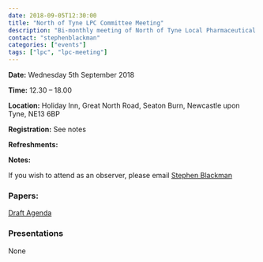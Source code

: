 ```yaml
---
date: 2018-09-05T12:30:00
title: "North of Tyne LPC Committee Meeting"
description: "Bi-monthly meeting of North of Tyne Local Pharmaceutical Committee"
contact: "stephenblackman"
categories: ["events"]
tags: ["lpc", "lpc-meeting"]
---
```


**Date:** Wednesday 5th September 2018  

**Time:** 12.30 – 18.00  

**Location:** Holiday Inn, Great North Road, Seaton Burn, Newcastle upon Tyne, NE13 6BP  

**Registration:** See notes  

**Refreshments:**  

**Notes:**  

If you wish to attend as an observer, please email [Stephen Blackman](Mailto:stephen.blackman@northoftynelpc.com)  

### Papers:  

[Draft Agenda](/meetings/2018/Agenda-LPC-Committee-Meeting-05-09-2018-Rev-18-07-A.pdf)  

### Presentations  

None
